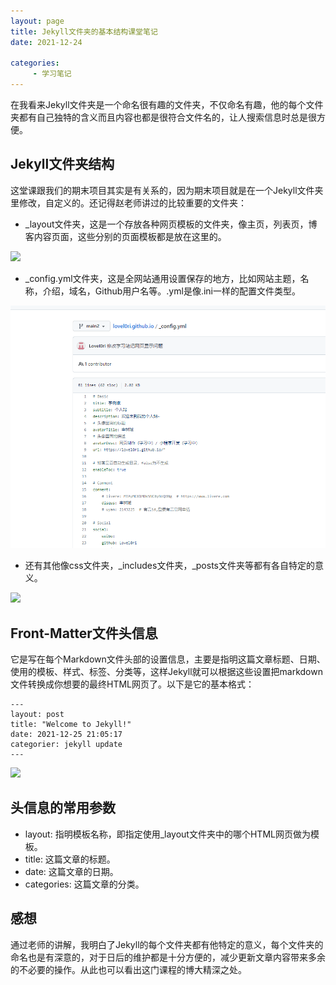 ```yaml
---
layout: page
title: Jekyll文件夹的基本结构课堂笔记
date: 2021-12-24

categories:
     - 学习笔记
---
```


在我看来Jekyll文件夹是一个命名很有趣的文件夹，不仅命名有趣，他的每个文件夹都有自己独特的含义而且内容也都是很符合文件名的，让人搜索信息时总是很方便。

<!--more-->

## Jekyll文件夹结构

这堂课跟我们的期末项目其实是有关系的，因为期末项目就是在一个Jekyll文件夹里修改，自定义的。还记得赵老师讲过的比较重要的文件夹：

* _layout文件夹，这是一个存放各种网页模板的文件夹，像主页，列表页，博客内容页面，这些分别的页面模板都是放在这里的。

![](..\..\images\xuexibiji\xuexibiji-layouts.jpg)

* _config.yml文件夹，这是全网站通用设置保存的地方，比如网站主题，名称，介绍，域名，Github用户名等。.yml是像.ini一样的配置文件类型。

![](images\xuexibiji\xuexibiji-config.jpg)

* 还有其他像css文件夹，_includes文件夹，_posts文件夹等都有各自特定的意义。

![](..\..\images\xuexibiji\xuexibiji-css.jpg)



## Front-Matter文件头信息

它是写在每个Markdown文件头部的设置信息，主要是指明这篇文章标题、日期、使用的模板、样式、标签、分类等，这样Jekyll就可以根据这些设置把markdown文件转换成你想要的最终HTML网页了。以下是它的基本格式：

```
---
layout: post
title: "Welcome to Jekyll!"
date: 2021-12-25 21:05:17
categorier: jekyll update
---
```

![](..\..\\images\xuexibiji\xuexibiji-文件头信息.jpg)

## 头信息的常用参数

- layout: 指明模板名称，即指定使用_layout文件夹中的哪个HTML网页做为模板。
- title: 这篇文章的标题。
- date: 这篇文章的日期。
- categories: 这篇文章的分类。

## 感想

通过老师的讲解，我明白了Jekyll的每个文件夹都有他特定的意义，每个文件夹的命名也是有深意的，对于日后的维护都是十分方便的，减少更新文章内容带来多余的不必要的操作。从此也可以看出这门课程的博大精深之处。